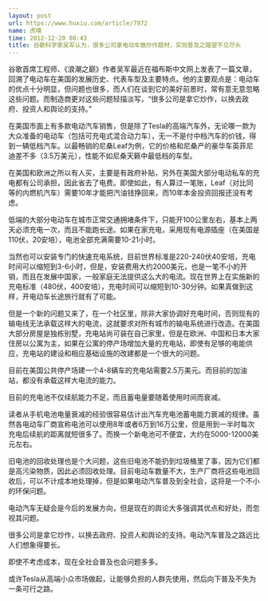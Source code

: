 ```yaml
---
layout: post
url: https://www.huxiu.com/article/7972
name: 虎嗅
time: 2012-12-20 08:43
title: 谷歌科学家吴军认为，很多公司拿电动车做炒作题材，实则普及之路望不见尽头
---
```

谷歌首席工程师、《浪潮之巅》作者吴军最近在福布斯中文网上发表了一篇文章，回溯了电动车在美国的发展历史、代表车型及主要特点。他的主要观点是：电动车的优点十分明显，但问题也很多，而人们在谈到它的美好前景时，常有意无意忽略这些问题。而制造商更对这些问题轻描淡写，“很多公司是拿它炒作，以换去政府、投资人和舆论的支持。”

在美国市面上有多款电动汽车销售，但是除了Tesla的高端汽车外，无论哪一款为大众准备的电动车（包括可充电式混合动力车），无一不是付中档汽车的价钱，得到一辆低档汽车。以最畅销的尼桑Leaf为例，它的价格和尼桑产的豪华车英菲尼迪差不多（3.5万美元），性能不如尼桑天籁中最低档的车型。

在美国和欧洲之所以有人买，主要是有政府补贴，另外在美国大部分电动私车的充电都有公司承担，因此省去了电费。即使如此，有人算过一笔账，Leaf（对比同等的内燃机汽车）需要10年才能把汽油钱挣回来，而10年本金投资回报还没有考虑。

低端的大部分电动车在城市正常交通拥堵条件下，只能开100公里左右，基本上两天必须充电一次，而且不能跑长途。如果在家充电，采用现有电源插座（在美国是110伏，20安培），电池全部充满需要10-21小时。

当然也可以安装专门的快速充电系统，目前世界标准是220-240伏40安培，充电时间可以缩短到3-6小时，但是，安装费用大约2000美元，也是一笔不小的开销，而且在发展中国家，一般家庭无法提供这么大的电流。现在世界上在实施新的充电标准（480伏，400安培），充电时间可以缩短到10-30分钟。如果真做到这样，开电动车长途旅行就有了可能。

但是一个新的问题又来了，在一个社区里，除非大家协调好充电时间，否则现有的输电线无法承载这样大的电流，这就要求对所有城市的输电系统进行改造。在美国大部分房屋是独栋别墅，充电站尚可装在自己家里，但是在欧洲、中国和日本大家住房以公寓为主，如果在公寓的停产场增加大量的充电站，即使有足够的电能供应，充电站的建设和相应基础设施的改建都是一个很大的问题。

目前在美国公共停产场建一个4-8辆车的充电站需要2.5万美元。而目前的加油站，都没有承载这样大电流的能力。

目前的充电池不仅续航能力不足，而且蓄电量要随着使用时间而衰减。

读者从手机电池电量衰减的经验很容易估计出汽车充电池蓄电能力衰减的规律。虽然各电动车厂商宣称电池可以使用8年或者6万到16万公里，但是用到一半时每次充电后续航的距离就短很多了。而换一个新电池可不便宜，大约在5000-12000美元左右。

旧电池的回收处理也是个大问题，这些旧电池不能扔到垃圾桶里了事，因为它们都是高污染物质，因此必须回收处理。目前电动车数量不大，生产厂商将这些电池回收后，可以不计成本地处理掉，但是如果电动汽车普及到全社会，这将是一个不小的环保问题。

电动汽车无疑会是今后的发展方向，但是现在的舆论大多强调其优点和好处，而忽视其问题。

很多公司是拿它炒作，以换去政府、投资人和舆论的支持。电动汽车普及之路远比人们想象得要长。

即使不考虑成本，现在全社会普及也会问题多多。

或许Tesla从高端小众市场做起，让能够负担的人群先使用，然后向下普及不失为一条可行之路。

